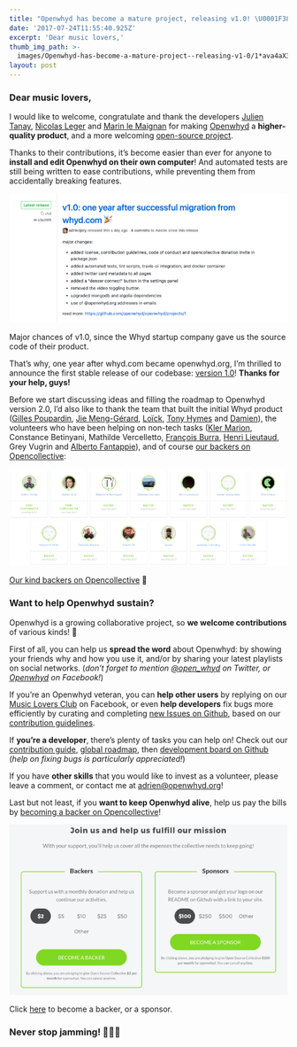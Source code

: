 ```yaml
---
title: "Openwhyd has become a mature project, releasing v1.0! \U0001F389"
date: '2017-07-24T11:55:40.925Z'
excerpt: 'Dear music lovers,'
thumb_img_path: >-
  images/Openwhyd-has-become-a-mature-project--releasing-v1-0/1*ava4aX3pbhlOCWIAYV8tdA.png
layout: post
---
```

### Dear music lovers,

I would like to welcome, congratulate and thank the developers [Julien Tanay](https://twitter.com/djiit), [Nicolas Leger](https://twitter.com/inicolasleger) and [Marin le Maignan](https://twitter.com/marinlemaignan) for making [Openwhyd](https://openwhyd.org/) a **higher-quality product**, and a more welcoming [open-source project](https://github.com/openwhyd/openwhyd).

Thanks to their contributions, it’s become easier than ever for anyone to **install and edit Openwhyd on their own computer**! And automated tests are still being written to ease contributions, while preventing them from accidentally breaking features.

![](/images/Openwhyd-has-become-a-mature-project--releasing-v1-0/1*ava4aX3pbhlOCWIAYV8tdA.png)

<figcaption>Major chances of v1.0, since the Whyd startup company gave us the source code of their&nbsp;product.</figcaption>

That’s why, one year after whyd.com became openwhyd.org, I’m thrilled to announce the first stable release of our codebase: [version 1.0](https://github.com/openwhyd/openwhyd/releases/tag/v1.0)! **Thanks for your help, guys!**

Before we start discussing ideas and filling the roadmap to Openwhyd version 2.0, I’d also like to thank the team that built the initial Whyd product ([Gilles Poupardin](https://medium.com/u/754d86ecf9d5), [Jie Meng-Gérard](https://medium.com/u/7095290ca777), [Loïck](https://medium.com/u/7f1d671bca14), [Tony Hymes](https://medium.com/u/b6e00d8cc3bc) and [Damien](https://medium.com/u/54284c447fa0)), the volunteers who have been helping on non-tech tasks ([Kler Marion](https://medium.com/u/accbbd54b413), Constance Betinyani, Mathilde Vercelletto, [François Burra](https://medium.com/u/d925734db8c8), [Henri Lieutaud](https://medium.com/u/9954b82ab718), Grey Vugrin and [Alberto Fantappie](https://medium.com/u/9a571d5edfce)), and of course [our backers on Opencollective](https://opencollective.com/openwhyd):

![](/images/Openwhyd-has-become-a-mature-project--releasing-v1-0/1*O9qajDnkublqr4jXlTtV6Q.png)

<figcaption><a href="https://opencollective.com/openwhyd#contributors" data-href="https://opencollective.com/openwhyd#contributors" class="markup--anchor markup--figure-anchor" rel="noopener" target="_blank">Our kind backers on Opencollective</a> 💓</figcaption>

### Want to help Openwhyd sustain?

Openwhyd is a growing collaborative project, so **we welcome contributions** of various kinds! 🙌

First of all, you can help us **spread the word** about Openwhyd: by showing your friends why and how you use it, and/or by sharing your latest playlists on social networks. (*don’t forget to mention* [*@open\_whyd*](https://twitter.com/open_whyd) *on Twitter, or* [*Openwhyd*](https://twitter.com/open_whyd) *on Facebook!*)

If you’re an Openwhyd veteran, you can **help other users** by replying on our [Music Lovers Club](https://www.facebook.com/groups/openwhyd/) on Facebook, or even **help developers** fix bugs more efficiently by curating and completing [new Issues on Github](https://github.com/openwhyd/openwhyd/issues), based on our [contribution guidelines](https://github.com/openwhyd/openwhyd/blob/master/CONTRIBUTING.md).

If **you’re a developer**, there’s plenty of tasks you can help on! Check out our [contribution guide](https://github.com/openwhyd/openwhyd/blob/master/CONTRIBUTING.md), [global roadmap](https://github.com/orgs/openwhyd/projects/1), then [development board on Github](https://github.com/openwhyd/openwhyd/projects/1) (*help on fixing bugs is particularly appreciated!*)

If you have **other skills** that you would like to invest as a volunteer, please leave a comment, or contact me at adrien@openwhyd.org!

Last but not least, if you **want to keep Openwhyd alive**, help us pay the bills by [becoming a backer on Opencollective](https://opencollective.com/openwhyd)!

![](/images/Openwhyd-has-become-a-mature-project--releasing-v1-0/1*1IHIED2Oi6pDbHcKDRJxFA.png)

<figcaption>Click <a href="https://opencollective.com/openwhyd#support" data-href="https://opencollective.com/openwhyd#support" class="markup--anchor markup--figure-anchor" rel="noopener" target="_blank">here</a> to become a backer, or a&nbsp;sponsor.</figcaption>

### Never stop jamming! 🤘🔥🎵
